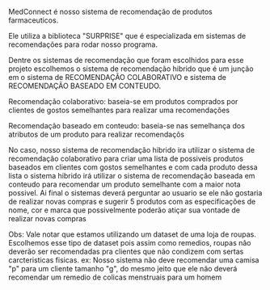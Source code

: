 MedConnect é nosso sistema de recomendação de produtos farmaceuticos.

Ele utiliza a biblioteca "SURPRISE" que é especializada em sistemas de recomendações para rodar nosso programa.

Dentre os sistemas de recomendação que foram escolhidos para esse projeto escolhemos o sistema de recomendação hibrido
que é um junção em o sistema de RECOMENDAÇÃO COLABORATIVO e sistema de RECOMENDAÇÃO BASEADO EM CONTEUDO.

Recomendação colaborativo: baseia-se em produtos comprados por clientes de gostos semelhantes para realizar uma recomendações

Recomendação baseado em conteudo: baseia-se nas semelhança dos atributos de um produto para realizar recomendaçõs

No caso, nosso sistema de recomendação hibrido ira utilizar o sistema de recomendação colaborativo para criar uma lista de possiveis 
produtos baseados em clientes com gostos semelhantes e com cada produto dessa lista o sistema hibrido irá utilizar o sistema de recomendação 
baseada em conteudo para recomendar um produto semelhante com a maior nota possivel.
Ai final o sistemas deverá perguntar ao usuario se ele não gostaria de realizar novas compras e sugerir 5 produtos com as especificações
de nome, cor e marca que possivelmente poderão atiçar sua vontade de realizar novas compras




Obs: Vale notar que estamos utilizando um dataset de uma loja de roupas. Escolhemos esse tipo de dataset pois assim como remedios, roupas não deverão ser recomendadas pra clientes que não condizem com sertas carcteristicas fisicas.
ex: Nosso sistema não deve recomendar uma camisa "p" para um cliente tamanho "g", do mesmo jeito que ele não deverá recomendar um remedio de colicas menstruais para um homem


